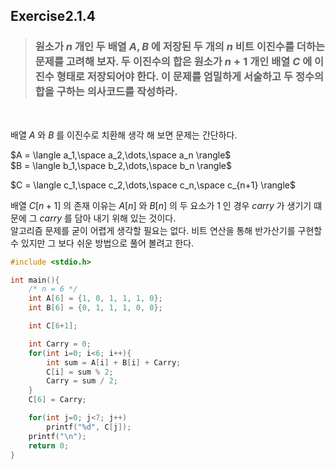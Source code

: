 ## Exercise2.1.4

> ### 원소가 $n$ 개인 두 배열 $A, B$ 에 저장된 두 개의 $n$ 비트 이진수를 더하는 문제를 고려해 보자. 두 이진수의 합은 원소가 $n+1$ 개인 배열 $C$ 에 이진수 형태로 저장되어야 한다. 이 문제를 엄밀하게 서술하고 두 정수의 합을 구하는 의사코드를 작성하라.
<br>

배열 $A$ 와 $B$ 를 이진수로 치환해 생각 해 보면 문제는 간단하다.  

$A = \langle a_1,\space a_2,\dots,\space a_n \rangle$  
$B = \langle b_1,\space b_2,\dots,\space b_n \rangle$

$C = \langle c_1,\space c_2,\dots,\space c_n,\space c_{n+1} \rangle$

배열 $C[n+1]$ 의 존재 이유는 $A[n]$ 와 $B[n]$ 의 두 요소가 $1$ 인 경우 $carry$ 가 생기기 떄문에 그 $carry$ 를 담아 내기 위해 있는 것이다.  
알고리즘 문제를 굳이 어렵게 생각할 필요는 없다. 비트 연산을 통해 반가산기를 구현할수 있지만 그 보다 쉬운 방법으로 풀어 볼려고 한다.

```c
#include <stdio.h>

int main(){
	/* n = 6 */
	int A[6] = {1, 0, 1, 1, 1, 0};
	int B[6] = {0, 1, 1, 1, 0, 0};

	int C[6+1];

	int Carry = 0;
	for(int i=0; i<6; i++){
		int sum = A[i] + B[i] + Carry;
		C[i] = sum % 2;
		Carry = sum / 2;
	}
	C[6] = Carry;

	for(int j=0; j<7; j++)
		printf("%d", C[j]);
	printf("\n");
	return 0;
}	
```